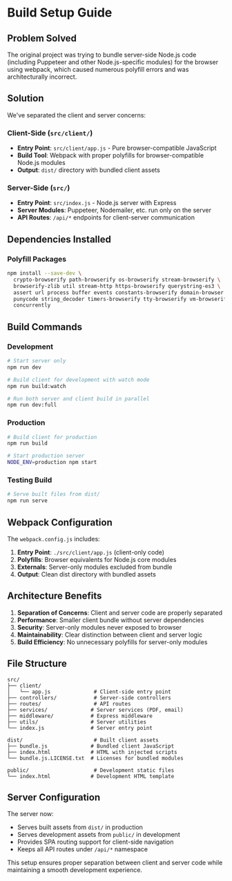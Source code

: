 # Build Setup Guide

## Problem Solved

The original project was trying to bundle server-side Node.js code (including Puppeteer and other Node.js-specific modules) for the browser using webpack, which caused numerous polyfill errors and was architecturally incorrect.

## Solution

We've separated the client and server concerns:

### Client-Side (`src/client/`)
- **Entry Point**: `src/client/app.js` - Pure browser-compatible JavaScript
- **Build Tool**: Webpack with proper polyfills for browser-compatible Node.js modules
- **Output**: `dist/` directory with bundled client assets

### Server-Side (`src/`)
- **Entry Point**: `src/index.js` - Node.js server with Express
- **Server Modules**: Puppeteer, Nodemailer, etc. run only on the server
- **API Routes**: `/api/*` endpoints for client-server communication

## Dependencies Installed

### Polyfill Packages
```bash
npm install --save-dev \
  crypto-browserify path-browserify os-browserify stream-browserify \
  browserify-zlib util stream-http https-browserify querystring-es3 \
  assert url process buffer events constants-browserify domain-browser \
  punycode string_decoder timers-browserify tty-browserify vm-browserify \
  concurrently
```

## Build Commands

### Development
```bash
# Start server only
npm run dev

# Build client for development with watch mode
npm run build:watch

# Run both server and client build in parallel
npm run dev:full
```

### Production
```bash
# Build client for production
npm run build

# Start production server
NODE_ENV=production npm start
```

### Testing Build
```bash
# Serve built files from dist/
npm run serve
```

## Webpack Configuration

The `webpack.config.js` includes:

1. **Entry Point**: `./src/client/app.js` (client-only code)
2. **Polyfills**: Browser equivalents for Node.js core modules
3. **Externals**: Server-only modules excluded from bundle
4. **Output**: Clean dist directory with bundled assets

## Architecture Benefits

1. **Separation of Concerns**: Client and server code are properly separated
2. **Performance**: Smaller client bundle without server dependencies
3. **Security**: Server-only modules never exposed to browser
4. **Maintainability**: Clear distinction between client and server logic
5. **Build Efficiency**: No unnecessary polyfills for server-only modules

## File Structure

```
src/
├── client/
│   └── app.js              # Client-side entry point
├── controllers/            # Server-side controllers
├── routes/                 # API routes
├── services/              # Server services (PDF, email)
├── middleware/            # Express middleware
├── utils/                 # Server utilities
└── index.js               # Server entry point

dist/                       # Built client assets
├── bundle.js              # Bundled client JavaScript
├── index.html             # HTML with injected scripts
└── bundle.js.LICENSE.txt  # Licenses for bundled modules

public/                     # Development static files
└── index.html             # Development HTML template
```

## Server Configuration

The server now:
- Serves built assets from `dist/` in production
- Serves development assets from `public/` in development
- Provides SPA routing support for client-side navigation
- Keeps all API routes under `/api/*` namespace

This setup ensures proper separation between client and server code while maintaining a smooth development experience.
